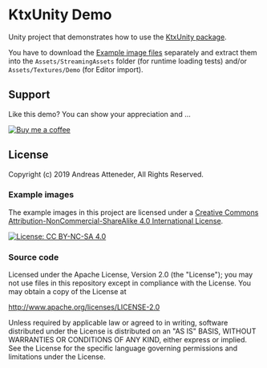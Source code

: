 # KtxUnity Demo

Unity project that demonstrates how to use the [KtxUnity package](https://github.com/atteneder/KtxUnity).

You have to download the [Example image files][KtxDemoFiles_v2.zip] separately and extract them into the `Assets/StreamingAssets` folder (for runtime loading tests) and/or `Assets/Textures/Demo` (for Editor import).

## Support

Like this demo? You can show your appreciation and ...

[![Buy me a coffee](https://az743702.vo.msecnd.net/cdn/kofi1.png?v=0)](https://ko-fi.com/C0C3BW7G)

## License

Copyright (c) 2019 Andreas Atteneder, All Rights Reserved.

### Example images

The example images in this project are licensed under a [Creative Commons Attribution-NonCommercial-ShareAlike 4.0 International License](https://creativecommons.org/licenses/by-nc-sa/4.0/).

[![License: CC BY-NC-SA 4.0](https://licensebuttons.net/l/by-nc-sa/4.0/80x15.png)](https://creativecommons.org/licenses/by-nc-sa/4.0/)

### Source code

Licensed under the Apache License, Version 2.0 (the "License");
you may not use files in this repository except in compliance with the License.
You may obtain a copy of the License at

   <http://www.apache.org/licenses/LICENSE-2.0>

Unless required by applicable law or agreed to in writing, software
distributed under the License is distributed on an "AS IS" BASIS,
WITHOUT WARRANTIES OR CONDITIONS OF ANY KIND, either express or implied.
See the License for the specific language governing permissions and
limitations under the License.


[KtxDemoFiles_v1.zip]: https://mega.nz/file/GkdUxT4I#7qW3pe3XqZJjm61npnrMvVBYoD5TENE2_q9fEen27Ms
[KtxDemoFiles_v2.zip]: https://mega.nz/file/eokRXYaT#quvAfORPAKyLZ93EmgoYG9nqcC8HA59bzir5enccgkU